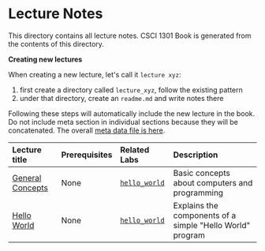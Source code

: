 # Lecture Notes

This directory contains all lecture notes. CSCI 1301 Book is generated from the contents of this directory.

**Creating new lectures**

When creating a new lecture, let's call it `lecture xyz`:

1. first create a directory called `lecture_xyz`, follow the existing pattern
2. under that directory, create an `readme.md` and write notes there

Following these steps will automatically include the new lecture in the book. Do not include
meta section in individual sections because they will be concatenated. The overall [meta data file is here](/templates/meta.md).

    
<!-- Add descriptions of all lectures here -->

| Lecture title | Prerequisites | Related Labs |  Description |
| :--- | :--- | :--- | :--- |
| [General Concepts](/lectures/general_concepts) | None | [`hello_world`](/labs/hello-world) | Basic concepts about computers and programming |
| [Hello World](/lectures/hello_world) | None | [`hello_world`](/labs/hello-world) | Explains the components of a simple "Hello World" program |
